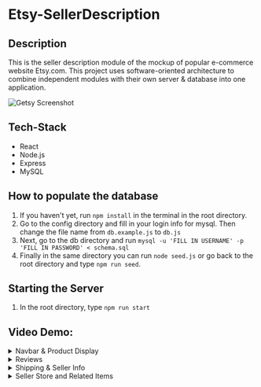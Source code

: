 # Etsy-SellerDescription

## Description
This is the seller description module of the mockup of popular e-commerce website Etsy.com. This project uses software-oriented architecture to combine independent modules with their own server & database into one application.

![Getsy Screenshot](https://res.cloudinary.com/alvindelito/image/upload/c_scale,w_600/v1605631149/getsy-displayPicture_ewmhpk.jpg)

## Tech-Stack
<ul>
  <li>React</li>
  <li>Node.js</li>
  <li>Express</li>
  <li>MySQL</li>
</ul>

## How to populate the database
1. If you haven't yet, run `npm install` in the terminal in the root directory.
2. Go to the config directory and fill in your login info for mysql. Then change the file name from `db.example.js` to `db.js`
3. Next, go to the db directory and run `mysql -u 'FILL IN USERNAME' -p 'FILL IN PASSWORD' < schema.sql`
4. Finally in the same directory you can run `node seed.js` or go back to the root directory and type `npm run seed`.

## Starting the Server
1. In the root directory, type `npm run start`

## Video Demo:

<details>
<summary>Navbar & Product Display</summary>
<br>

![demo gif](https://media.giphy.com/media/4nyPWZ6zVIiU8mmpCw/giphy.gif)
</details>

<details>
<summary>Reviews</summary>
<br>

![demo gif](https://media.giphy.com/media/FOxZsGkX9TmiGB41fr/giphy.gif)
</details>

<details>
<summary>Shipping & Seller Info</summary>
<br>

![demo gif](https://media.giphy.com/media/5AdWTLZKGAK4ptCjji/giphy.gif)
</details>

<details>
<summary>Seller Store and Related Items</summary>
<br>

![demo gif](https://media.giphy.com/media/7VhFwLDcuyr24AFyv0/giphy.gif)
</details>
